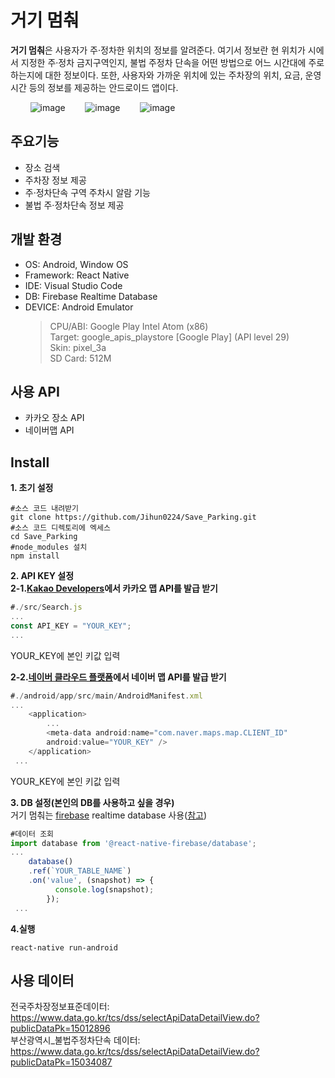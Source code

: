 # **거기 멈춰**

 **거기 멈춰**은 사용자가 주·정차한 위치의 정보를 알려준다. 여기서 정보란 현 위치가 시에서 지정한 주·정차 금지구역인지, 불법 주정차 단속을 어떤 방법으로 어느 시간대에 주로 하는지에 대한 정보이다. 또한, 사용자와 가까운 위치에 있는 주차장의 위치, 요금, 운영시간 등의 정보를 제공하는 안드로이드 앱이다.   
 
 &nbsp;&nbsp;&nbsp;&nbsp;&nbsp;&nbsp;&nbsp;
![image](https://user-images.githubusercontent.com/59672592/116570687-6c50bc00-a945-11eb-9396-cdd7dd0c7434.png)&nbsp;&nbsp;&nbsp;&nbsp;&nbsp;&nbsp;&nbsp;
![image](https://user-images.githubusercontent.com/59672592/116570517-4a573980-a945-11eb-90c3-6a282bbb91f0.png)&nbsp;&nbsp;&nbsp;&nbsp;&nbsp;&nbsp;&nbsp;
![image](https://user-images.githubusercontent.com/59672592/116571064-b89bfc00-a945-11eb-9d65-449f2f53d68c.png)

## 주요기능  
+ 장소 검색
+ 주차장 정보 제공
+ 주·정차단속 구역 주차시 알람 기능
+ 불법 주·정차단속 정보 제공

## 개발 환경
+ OS: Android, Window OS
+ Framework: React Native
+ IDE: Visual Studio Code  
+ DB: Firebase Realtime Database
+ DEVICE: Android Emulator  
    >CPU/ABI: Google Play Intel Atom (x86)   
    Target: google_apis_playstore [Google Play] (API level 29)   
    Skin: pixel_3a   
    SD Card: 512M
## 사용 API
+ 카카오 장소 API  
+ 네이버맵 API
## Install
**1. 초기 설정**
 ```
 #소스 코드 내려받기 
 git clone https://github.com/Jihun0224/Save_Parking.git  
 #소스 코드 디렉토리에 엑세스
 cd Save_Parking
 #node_modules 설치
 npm install
 ```
**2. API KEY 설정**  
**2-1.[Kakao Developers](https://developers.kakao.com)에서 카카오 맵 API를 발급 받기**
```JavaScript
#./src/Search.js
...
const API_KEY = "YOUR_KEY";
...
```
YOUR_KEY에 본인 키값 입력  

**2-2.[네이버 클라우드 플랫폼](https://www.ncloud.com/product/applicationService/maps)에서 네이버 맵 API를 발급 받기**

```JavaScript
#./android/app/src/main/AndroidManifest.xml
...
    <application>
        ...
        <meta-data android:name="com.naver.maps.map.CLIENT_ID"
        android:value="YOUR_KEY" />
    </application>
 ...
```
YOUR_KEY에 본인 키값 입력  

**3. DB 설정(본인의 DB를 사용하고 싶을 경우)**  
거기 멈춰는 [firebase](https://firebase.google.com/) realtime database 사용([참고](https://velog.io/@jinsunee/react-native-firebase-%EC%84%A4%EC%A0%95))  
```JavaScript
#데이터 조회
import database from '@react-native-firebase/database';
...
    database()
    .ref(`YOUR_TABLE_NAME`)
    .on('value', (snapshot) => {
          console.log(snapshot);
        });
 ...
```
**4.실행**  
```
react-native run-android
```
## 사용 데이터
전국주차장정보표준데이터: https://www.data.go.kr/tcs/dss/selectApiDataDetailView.do?publicDataPk=15012896  
부산광역시_불법주정차단속 데이터: https://www.data.go.kr/tcs/dss/selectApiDataDetailView.do?publicDataPk=15034087

